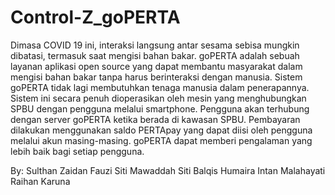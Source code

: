 # Control-Z_goPERTA

Dimasa COVID 19 ini, interaksi langsung antar sesama sebisa mungkin dibatasi, termasuk saat mengisi bahan bakar. goPERTA adalah sebuah layanan aplikasi open source yang dapat membantu masyarakat dalam mengisi bahan bakar tanpa harus berinteraksi dengan manusia. Sistem goPERTA tidak lagi membutuhkan tenaga manusia dalam penerapannya. Sistem ini secara penuh dioperasikan oleh mesin yang menghubungkan SPBU dengan pengguna melalui smartphone. Pengguna akan terhubung dengan server goPERTA ketika berada di kawasan SPBU. Pembayaran dilakukan menggunakan saldo PERTApay yang dapat diisi oleh pengguna melalui akun masing-masing. goPERTA dapat memberi pengalaman yang lebih baik bagi setiap pengguna. 

By:
Sulthan Zaidan Fauzi
Siti Mawaddah
Siti Balqis Humaira
Intan Malahayati
Raihan Karuna
